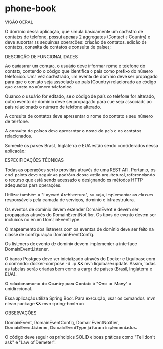 # phone-book

VISÃO GERAL

O domínio dessa aplicação, que simula basicamente um cadastro de contatos de telefone, possui apenas 2 aggregates (Contact e Country) e deve suportar as seguintes operações: criação de contatos, edição de contatos, consulta de contatos e consulta de países;

DESCRIÇÃO DE FUNCIONALIDADES

Ao cadastrar um contato, o usuário deve informar nome e telefone do contato, contendo o código que identifica o país como prefixo do número telefonico. Uma vez cadastrado, um evento de domínio deve ser propagado para que o contato seja associado ao país (Country) relacionado ao código que consta no número telefonico.

Quando o usuário for editado, se o código de país do telefone for alterado, outro evento de domínio deve ser propagado para que seja associado ao país relacionado o número de telefone alterado.

A consulta de contatos deve apresentar o nome do contato e seu número de telefone.

A consulta de países deve apresentar o nome do país e os contatos relacionados.

Somente os países Brasil, Inglaterra e EUA estão sendo considerados nessa aplicação;

ESPECIFICAÇÕES TÉCNICAS

Todas as operações serão providas através de uma REST API. Portanto, os end-points deve seguir os padrões desse estilo arquitetural, referenciando o recurso que está sendo acessado e designando os métodos HTTP adequados para operações.

Utilizar também a "Layered Architecture", ou seja, implementar as classes responsáveis pela camada de serviços, domínio e infraestrutura.

Os eventos de domínio devem estender DomainEvent e devem ser propagadas através do DomainEventNotifier. Os tipos de evento devem ser incluídos no enum DomainEventType.

O mapeamento dos listeners com os eventos de domínio deve ser feito na classe de configuração DomainEventConfig.

Os listeners de evento de domínio devem implementer a interface DomainEventListener.

O banco Postgres deve ser inicializado através do Docker e Liquibase com o comando: docker-compose -d up && mvn liquibase:update. Assim, todas as tabelas serão criadas bem como a carga de países (Brasil, Inglaterra e EUA).

O relacionamento de Country para Contato é "One-to-Many" e unidirecional. 

Essa aplicação utiliza Spring Boot. Para execução, usar os comandos: mvn clean package && mvn spring-boot:run 

OBSERVAÇÕES

DomainEvent, DomainEventConfig, DomainEventNotifier, DomainEventListener, DomainEventType já foram implementados.

O código deve seguir os príncipios SOLID e boas práticas como "Tell don't ask" e "Law of Demeter".